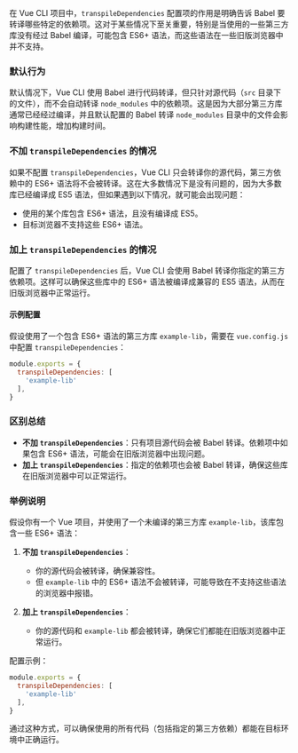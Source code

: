 在 Vue CLI 项目中，`transpileDependencies` 配置项的作用是明确告诉 Babel 要转译哪些特定的依赖项。这对于某些情况下至关重要，特别是当使用的一些第三方库没有经过 Babel 编译，可能包含 ES6+ 语法，而这些语法在一些旧版浏览器中并不支持。

### 默认行为

默认情况下，Vue CLI 使用 Babel 进行代码转译，但只针对源代码（`src` 目录下的文件），而不会自动转译 `node_modules` 中的依赖项。这是因为大部分第三方库通常已经经过编译，并且默认配置的 Babel 转译 `node_modules` 目录中的文件会影响构建性能，增加构建时间。

### 不加 `transpileDependencies` 的情况

如果不配置 `transpileDependencies`，Vue CLI 只会转译你的源代码，第三方依赖中的 ES6+ 语法将不会被转译。这在大多数情况下是没有问题的，因为大多数库已经编译成 ES5 语法，但如果遇到以下情况，就可能会出现问题：

- 使用的某个库包含 ES6+ 语法，且没有编译成 ES5。
- 目标浏览器不支持这些 ES6+ 语法。

### 加上 `transpileDependencies` 的情况

配置了 `transpileDependencies` 后，Vue CLI 会使用 Babel 转译你指定的第三方依赖项。这样可以确保这些库中的 ES6+ 语法被编译成兼容的 ES5 语法，从而在旧版浏览器中正常运行。

#### 示例配置

假设使用了一个包含 ES6+ 语法的第三方库 `example-lib`，需要在 `vue.config.js` 中配置 `transpileDependencies`：

```javascript
module.exports = {
  transpileDependencies: [
    'example-lib'
  ],
}
```

### 区别总结

- **不加 `transpileDependencies`**：只有项目源代码会被 Babel 转译。依赖项中如果包含 ES6+ 语法，可能会在旧版浏览器中出现问题。
- **加上 `transpileDependencies`**：指定的依赖项也会被 Babel 转译，确保这些库在旧版浏览器中可以正常运行。

### 举例说明

假设你有一个 Vue 项目，并使用了一个未编译的第三方库 `example-lib`，该库包含一些 ES6+ 语法：

1. **不加 `transpileDependencies`**：
   - 你的源代码会被转译，确保兼容性。
   - 但 `example-lib` 中的 ES6+ 语法不会被转译，可能导致在不支持这些语法的浏览器中报错。

2. **加上 `transpileDependencies`**：
   - 你的源代码和 `example-lib` 都会被转译，确保它们都能在旧版浏览器中正常运行。

配置示例：

```javascript
module.exports = {
  transpileDependencies: [
    'example-lib'
  ],
}
```

通过这种方式，可以确保使用的所有代码（包括指定的第三方依赖）都能在目标环境中正确运行。
